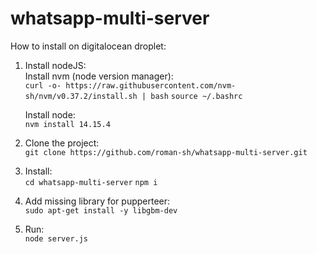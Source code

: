 # whatsapp-multi-server

How to install on digitalocean droplet:

1. Install nodeJS:  
    Install nvm (node version manager):  
    `curl -o- https://raw.githubusercontent.com/nvm-sh/nvm/v0.37.2/install.sh | bash`
    `source ~/.bashrc`
    
    Install node:  
    `nvm install 14.15.4`
    
2. Clone the project:  
  `git clone https://github.com/roman-sh/whatsapp-multi-server.git`
  
3. Install:  
  `cd whatsapp-multi-server`
  `npm i`
  
4. Add missing library for pupperteer:  
  `sudo apt-get install -y libgbm-dev`
  
5. Run:  
  `node server.js`
  
